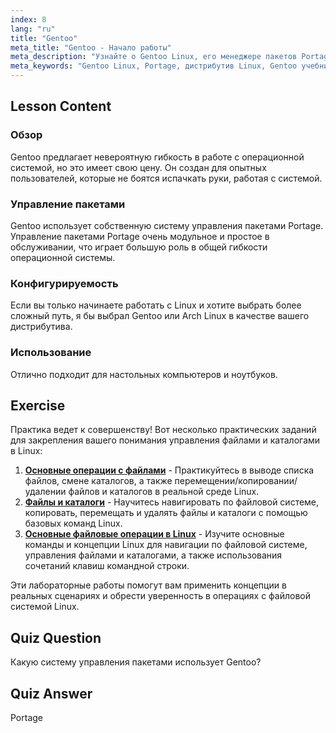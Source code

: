 ```yaml
---
index: 8
lang: "ru"
title: "Gentoo"
meta_title: "Gentoo - Начало работы"
meta_description: "Узнайте о Gentoo Linux, его менеджере пакетов Portage и высокой настраиваемости. Узнайте, подходит ли этот гибкий дистрибутив для вашего продвинутого путешествия по Linux."
meta_keywords: "Gentoo Linux, Portage, дистрибутив Linux, Gentoo учебник, Linux для начинающих, руководство по Linux, настраиваемость Gentoo"
---
```


## Lesson Content

### Обзор

Gentoo предлагает невероятную гибкость в работе с операционной системой, но это имеет свою цену. Он создан для опытных пользователей, которые не боятся испачкать руки, работая с системой.

### Управление пакетами

Gentoo использует собственную систему управления пакетами Portage. Управление пакетами Portage очень модульное и простое в обслуживании, что играет большую роль в общей гибкости операционной системы.

### Конфигурируемость

Если вы только начинаете работать с Linux и хотите выбрать более сложный путь, я бы выбрал Gentoo или Arch Linux в качестве вашего дистрибутива.

### Использование

Отлично подходит для настольных компьютеров и ноутбуков.

## Exercise

Практика ведет к совершенству! Вот несколько практических заданий для закрепления вашего понимания управления файлами и каталогами в Linux:

1. **[Основные операции с файлами](https://labex.io/ru/labs/linux-basic-files-operations-270248)** - Практикуйтесь в выводе списка файлов, смене каталогов, а также перемещении/копировании/удалении файлов и каталогов в реальной среде Linux.
2. **[Файлы и каталоги](https://labex.io/ru/labs/linux-files-and-directories-270246)** - Научитесь навигировать по файловой системе, копировать, перемещать и удалять файлы и каталоги с помощью базовых команд Linux.
3. **[Основные файловые операции в Linux](https://labex.io/ru/labs/linux-basic-file-operations-in-linux-18001)** - Изучите основные команды и концепции Linux для навигации по файловой системе, управления файлами и каталогами, а также использования сочетаний клавиш командной строки.

Эти лабораторные работы помогут вам применить концепции в реальных сценариях и обрести уверенность в операциях с файловой системой Linux.

## Quiz Question

Какую систему управления пакетами использует Gentoo?

## Quiz Answer

Portage

